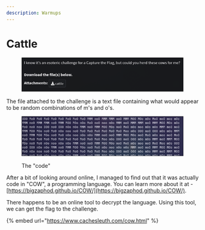 ```yaml
---
description: Warmups
---
```


# Cattle

<figure><img src="../../../.gitbook/assets/image (1) (1).png" alt=""><figcaption></figcaption></figure>

The file attached to the challenge is a text file containing what would appear to be random combinations of m's and o's.

<figure><img src="../../../.gitbook/assets/image (2) (1).png" alt=""><figcaption><p>The "code"</p></figcaption></figure>

After a bit of looking around online, I managed to find out that it was actually code in "COW", a programming language. You can learn more about it at - [https://bigzaphod.github.io/COW/](https://bigzaphod.github.io/COW/).

There happens to be an online tool to decrypt the language. Using this tool, we can get the flag to the challenge.

{% embed url="https://www.cachesleuth.com/cow.html" %}
